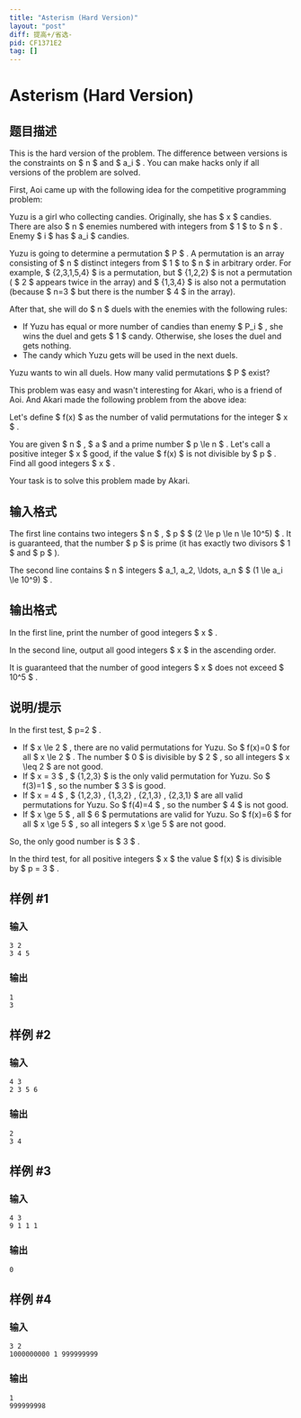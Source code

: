 ```yaml
---
title: "Asterism (Hard Version)"
layout: "post"
diff: 提高+/省选-
pid: CF1371E2
tag: []
---
```


# Asterism (Hard Version)

## 题目描述

This is the hard version of the problem. The difference between versions is the constraints on $ n $ and $ a_i $ . You can make hacks only if all versions of the problem are solved.

First, Aoi came up with the following idea for the competitive programming problem:

Yuzu is a girl who collecting candies. Originally, she has $ x $ candies. There are also $ n $ enemies numbered with integers from $ 1 $ to $ n $ . Enemy $ i $ has $ a_i $ candies.

Yuzu is going to determine a permutation $ P $ . A permutation is an array consisting of $ n $ distinct integers from $ 1 $ to $ n $ in arbitrary order. For example, $ \{2,3,1,5,4\} $ is a permutation, but $ \{1,2,2\} $ is not a permutation ( $ 2 $ appears twice in the array) and $ \{1,3,4\} $ is also not a permutation (because $ n=3 $ but there is the number $ 4 $ in the array).

After that, she will do $ n $ duels with the enemies with the following rules:

- If Yuzu has equal or more number of candies than enemy $ P_i $ , she wins the duel and gets $ 1 $ candy. Otherwise, she loses the duel and gets nothing.
- The candy which Yuzu gets will be used in the next duels.

Yuzu wants to win all duels. How many valid permutations $ P $ exist?

This problem was easy and wasn't interesting for Akari, who is a friend of Aoi. And Akari made the following problem from the above idea:

Let's define $ f(x) $ as the number of valid permutations for the integer $ x $ .

You are given $ n $ , $ a $ and a prime number $ p \le n $ . Let's call a positive integer $ x $ good, if the value $ f(x) $ is not divisible by $ p $ . Find all good integers $ x $ .

Your task is to solve this problem made by Akari.

## 输入格式

The first line contains two integers $ n $ , $ p $ $ (2 \le p       \le n \le 10^5) $ . It is guaranteed, that the number $ p $ is prime (it has exactly two divisors $ 1 $ and $ p $ ).

The second line contains $ n $ integers $ a_1, a_2, \ldots,       a_n $ $ (1 \le a_i \le 10^9) $ .

## 输出格式

In the first line, print the number of good integers $ x $ .

In the second line, output all good integers $ x $ in the ascending order.

It is guaranteed that the number of good integers $ x $ does not exceed $ 10^5 $ .

## 说明/提示

In the first test, $ p=2 $ .

- If $ x \le 2 $ , there are no valid permutations for Yuzu. So $ f(x)=0 $ for all $ x \le 2 $ . The number $ 0 $ is divisible by $ 2 $ , so all integers $ x \leq 2 $ are not good.
- If $ x = 3 $ , $ \{1,2,3\} $ is the only valid permutation for Yuzu. So $ f(3)=1 $ , so the number $ 3 $ is good.
- If $ x = 4 $ , $ \{1,2,3\} , \{1,3,2\} , \{2,1,3\} ,         \{2,3,1\} $ are all valid permutations for Yuzu. So $ f(4)=4 $ , so the number $ 4 $ is not good.
- If $ x \ge 5 $ , all $ 6 $ permutations are valid for Yuzu. So $ f(x)=6 $ for all $ x \ge 5 $ , so all integers $ x \ge 5 $ are not good.

So, the only good number is $ 3 $ .

In the third test, for all positive integers $ x $ the value $ f(x) $ is divisible by $ p = 3 $ .

## 样例 #1

### 输入

```
3 2
3 4 5
```

### 输出

```
1
3
```

## 样例 #2

### 输入

```
4 3
2 3 5 6
```

### 输出

```
2
3 4
```

## 样例 #3

### 输入

```
4 3
9 1 1 1
```

### 输出

```
0
```

## 样例 #4

### 输入

```
3 2
1000000000 1 999999999
```

### 输出

```
1
999999998
```

